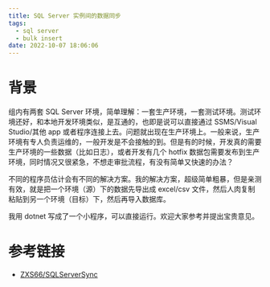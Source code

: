 ```yaml
---
title: SQL Server 实例间的数据同步
tags:
  - sql server
  - bulk insert
date: 2022-10-07 18:06:06
---
```


# 背景
组内有两套 SQL Server 环境，简单理解：一套生产环境，一套测试环境。测试环境还好，和本地开发环境类似，是互通的，也即是说可以直接通过 SSMS/Visual Studio/其他 app 或者程序连接上去。问题就出现在生产环境上。一般来说，生产环境有专人负责运维的，一般开发是不会接触的到。但是有的时候，开发真的需要生产环境的一些数据（比如日志），或者开发有几个 hotfix 数据包需要发布到生产环境，同时情况又很紧急，不想走审批流程，有没有简单又快速的办法？

不同的程序员估计会有不同的解决方案。我的解决方案，超级简单粗暴，但是亲测有效，就是把一个环境（源）下的数据先导出成 excel/csv 文件，然后人肉复制粘贴到另一个环境（目标）下，然后再导入数据库。

我用 dotnet 写成了一个小程序，可以直接运行。欢迎大家参考并提出宝贵意见。<ZLink link="https://github.com/ZXS66/SQLServerSync"/>

# 参考链接

- [ZXS66/SQLServerSync](https://github.com/ZXS66/SQLServerSync)
